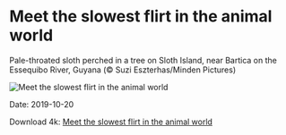 # Meet the slowest flirt in the animal world

Pale-throated sloth perched in a tree on Sloth Island, near Bartica on the Essequibo River, Guyana (© Suzi Eszterhas/Minden Pictures)

![Meet the slowest flirt in the animal world](https://bing.com/th?id=OHR.PaleSloth_EN-US1597851170_UHD.jpg&rf=LaDigue_UHD.jpg&pid=hp&w=1024&h=576)

Date: 2019-10-20

Download 4k: [Meet the slowest flirt in the animal world](https://bing.com/th?id=OHR.PaleSloth_EN-US1597851170_UHD.jpg&rf=LaDigue_UHD.jpg&pid=hp&w=3840&h=2160)

